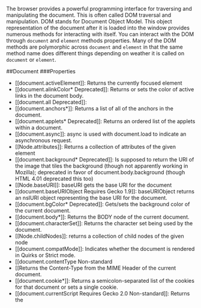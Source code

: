 The browser provides a powerful programming interface for traversing and manipulating the document. This is often called DOM traversal and manipulation. DOM stands for Document Object Model. This object representation of the document after it is loaded into the window provides numerous methods for interacting with itself. You can interact with the DOM through `document` and `element` methods properties. Many of the DOM methods are polymorphic across `document` and `element` in that the same method name does different things depending on weather it is called on `document` or `element`.


##Document
###Properties
* [[document.activeElement]]: Returns the currently focused element
* [[document.alinkColor* Deprecated]]: Returns or sets the color of active links in the document body.
* [[document.all Deprecated]]:  
* [[document.anchors*]]: Returns a list of all of the anchors in the document.
* [[document.applets* Deprecated]]: Returns an ordered list of the applets within a document.
* [[document.async]]: async is used with document.load to indicate an asynchronous request.
* [[Node.attributes]]: Returns a collection of attributes of the given element
* [[document.background* Deprecated]]: Is supposed to return the URI of the image that tiles the background (though not apparently working in Mozilla); deprecated in favor of document.body.background (though HTML 4.01 deprecated this too)
* [[Node.baseURI]]: baseURI gets the base URI for the document
* [[document.baseURIObject Requires Gecko 1.9]]: baseURIObject returns an nsIURI object representing the base URI for the document.
* [[document.bgColor* Deprecated]]: Gets/sets the background color of the current document.
* [[document.body*]]: Returns the BODY node of the current document.
* [[document.characterSet]]: Returns the character set being used by the document.
* [[Node.childNodes]]: returns a collection of child nodes of the given node
* [[document.compatMode]]: Indicates whether the document is rendered in Quirks or Strict mode.
* [[document.contentType Non-standard
* [[Returns the Content-Type from the MIME Header of the current document.
* [[document.cookie*]]: Returns a semicolon-separated list of the cookies for that document or sets a single cookie.
* [[document.currentScript Requires Gecko 2.0 Non-standard]]: Returns the <script> element that is currently executing.
* [[document.defaultView]]: Returns a reference to the window object.
* [[document.designMode]]: Gets/sets WYSYWIG editing capability of Midas. It can only be used for HTML documents.
* [[document.dir ]]: Gets/sets directionality (rtl/ltr) of the document
* [[document.doctype]]: Returns the Document Type Definition (DTD) of the current document.
* [[Name]]: Description
* [[document.documentElement]]: Returns the Element that is a direct child of document. For HTML documents, this is normally the HTML element.
* [[document.documentURI]]: Returns the document location.
* [[document.documentURIObject Requires Gecko 1.9]]: Returns the nsIURI object representing the URI of the document. This property only has special meaning in privileged JavaScript code (with UniversalXPConnect privileges).
* [[document.domain*]]: Returns the domain of the current document.
* [[document.embeds]]: Returns a list of the embedded OBJECTS within the current document.
* [[document.fgColor* Deprecated]]: Gets/sets the foreground color, or text color, of the current document.
* [[document.fileSize]]: Returns size of the document or <img> element.
* [[Node.firstChild]]: Returns the first node in the list of direct children of the document.
* [[document.forms*]]: Returns a list of the FORM elements within the current document.
* [[document.height Unimplemented]]: Gets/sets the height of the current document.
* [[document.images*]]: Returns a list of the images in the current document.
* [[document.implementation]]: Returns the DOM implementation associated with the current document.
* [[document.inputEncoding]]: Returns the encoding used when the document was parsed.
* [[Node.lastChild]]: Returns the last child of a node
* [[document.lastModified]]: Returns the date on which the document was last modified.
* [[document.lastStyleSheetSet Requires Gecko 1.9]]: Returns the name of the style sheet set that was last enabled. Has the value null until the style sheet is changed by setting the value of selectedStyleSheetSet.
* [[document.linkColor* Deprecated]]: Gets/sets the color of hyperlinks in the document.
* [[Name]]: Description
* [[document.links*]]: Returns a list of all the hyperlinks in the document.
* [[Node.localName]]: Returns the local part of the qualified name of this node (null for a document)
* [[document.location]]: Returns the URI of the current document.
* [[document.mozCurrentStateObject Non-standard Requires Gecko 2.0]]: Returns the history entry at the top of the history stack without popping it off the stack. This also lets you look at the state without waiting for the popstate event to fire.
* [[Node.namespaceURI]]: Returns the XML namespace of the current document.
* [[Node.nextSibling]]: Returns the node immediately following the specified one in its parent's childNodes list, or null if the specified node is the last node in that list (null for documents)
* [[Node.nodeName]]: Returns the node's name (#document for document)
* [[Node.nodeType]]: Returns a node type constant (9 for document)
* [[Node.nodeValue]]: Returns the node's value (null for document)
* [[Node.nodePrincipal Requires Gecko 1.9]]: Returns the nsIPrincipal object representing current security context of the document.
* [[Node.ownerDocument]]: Returns the top-level document object for this node (null if already is the document).
* [[Node.parentNode]]: Returns the parent of the specified node in the DOM tree (null for document)
* [[document.plugins]]: Returns a list of the available plugins.
* [[document.popupNode]]: Returns the node upon which a popup was invoked (XUL documents only).
* [[document.preferredStyleSheetSet]]: Returns the preferred style sheet set as specified by the page author.
* [[Node.prefix]]: Returns the namespace prefix of the specified node, or null if no prefix is specified
* [[Node.previousSibling]]: Returns the node immediately preceding the specified one in its parent's childNodes list, null if the specified node is the first in that list (null for document)
* [[document.readyState Requires Gecko 1.9.2]]: Returns loading status of the document
* [[document.referrer*]]: Returns the URI of the page that linked to this page.
* [[document.selectedStyleSheetSet Requires Gecko 1.9]]: Returns which style sheet set is currently in use.
* [[document.styleSheets]]: Returns a list of the stylesheet objects on the current document.
* [[document.styleSheetSets Requires Gecko 1.9]]: Returns a list of the style sheet sets available on the document.
* [[Node.textContent]]: Returns null (returns other values for other nodes).
* [[document.title*]]: Returns the title of the current document.
* [[document.tooltipNode]]: Returns the node which is the target of the current tooltip.
* [[document.URL*]]: Returns a string containing the URL of the current document.
* [[document.vlinkColor* Deprecated]]: Gets/sets the color of visited hyperlinks.
* [[document.width Unimplemented]]: Returns the width of the current document.
* [[document.xmlEncoding]]: Returns the encoding as determined by the XML declaration.
* [[document.xmlStandalone]]: Returns true if the XML declaration specifies the document is standalone (e.g., An external part of the DTD affects the document's content), else false.
* [[document.xmlVersion]]: Returns the version number as specified in the XML declaration or "1.0" if the declaration is absent.

###Methods
* [[document.addEventListener]]: Adds an event listener to the document.
* [[document.adoptNode]]: Adopt node from an external document
* [[Node.appendChild]]: Adds a node to the end of the list of children of a specified parent node.
* [[document.captureEvents]]
* [[document.clear* Deprecated]]: In majority of modern browsers, including recent versions of Firefox and Internet Explorer, this method does nothing.
* [[Node.cloneNode]]: Makes a copy of a node or document
* [[document.close*]]: Closes a document stream for writing.
* [[Node.compareDocumentPosition]]: Compares the position of the current node against another node in any other document.
* [[document.createAttribute]]: Creates a new attribute node and returns it.
* [[document.createAttributeNS]]: Creates a new attribute node in a given namespace and returns it.
* [[document.createCDATASection]]: Creates a new CDATA node and returns it.
* [[document.createComment]]: Creates a new comment node and returns it.
* [[document.createDocumentFragment]]: Creates a new document fragment.
* [[document.createElement]]: Creates a new element with the given tag name.
* [[document.createElementNS]]: Creates a new element with the given tag name and namespace URI.
* [[document.createEntityReference]]: Creates a new entity reference object and returns it.
* [[document.createEvent]]: Creates an event.
* [[document.createExpression]]: Compiles an XPathExpression which can then be used for (repeated) evaluations. 
* [[document.createNSResolver]]: Creates an XPathNSResolver.
* [[document.createProcessingInstruction]]: Creates a new processing instruction element and returns it.
* [[document.createRange]]: Creates a Range object.
* [[document.createTextNode]]: Creates a text node.
* [[document.createTreeWalker]]: Creates a TreeWalker object.
* [[document.elementFromPoint]]: Returns the element visible at the specified coordinates.
* [[document.enableStyleSheetsForSet]]: Enables the style sheets for the specified style sheet set.
* [[document.evaluate]]: Evaluates an XPath expression.
* [[document.execCommand*]]: Executes a Midas command.
* [[document.execCommandShowHelp]]
* [[document.getBoxObjectFor]]
* [[document.getElementById]]: Returns an object reference to the identified element.
* [[document.getElementsByClassName]]: Returns a list of elements with the given class name.
* [[document.getElementsByName*]]: Returns a list of elements with the given name.
* [[document.getElementsByTagName]]: Returns a list of elements with the given tag name.
* [[document.getElementsByTagNameNS]]: Returns a list of elements with the given tag name and namespace.  
* [[Node.getFeature]]: document.getSelection
* [[Node.getUserData]]: Returns any data previously set on the node via setUserData() by key
* [[Node.hasAttributes]]: Indicates whether the node possesses attributes
* [[Node.hasChildNodes]]: Returns a Boolean value indicating whether the current element has child nodes or not.
* [[document.hasFocus]]: Returns true if the focus is currently located anywhere inside the specified document.  
* [[document.importNode]]: Returns a clone of a node from an external document
* [[Node.insertBefore]]: Inserts the specified node before a reference node as a child of the current node.
* [[Node.isDefaultNamespace]]: Returns true if the namespace is the default namespace on the given node
* [[Node.isEqualNode]]: Indicates whether the node is equal to the given node
* [[Node.isSameNode]]: Indicates whether the node is the same as the given node
* [[Node.isSupported]]: Tests whether the DOM implementation implements a specific feature and that feature is supported by this node or document
* [[document.load]]: Load an XML document
* [[Node.lookupNamespaceURI]]: Returns the namespaceURI associated with a given prefix on the given node object  
* [[Node.lookupPrefix]]: Returns the prefix for a given namespaceURI on the given node if present
* [[Node.normalize]]: Normalizes the node or document
* [[document.normalizeDocument]]: Replaces entities, normalizes text nodes, etc.
* [[document.open*]]: Opens a document stream for writing.
* [[document.queryCommandEnabled*]]: Returns true if the Midas command can be executed on the current range.
* [[document.queryCommandIndeterm*]]: Returns true if the Midas command is in a indeterminate state on the current range.
* [[document.queryCommandState*]]: Returns true if the Midas command has been executed on the current range.
* [[document.queryCommandSupported]]
* [[document.queryCommandText]]: document.queryCommandValue*]]: Returns the current value of the current range for Midas command. As of Firefox 2.0.0.2, queryCommandValue will return an empty string when a command value has not been explicitly set.
* [[document.querySelector]]: Returns the first Element node within the document, in document order, that matches the specified selectors.
* [[document.querySelectorAll]]: Returns a list of all the Element nodes within the document that match the specified selectors.
* [[document.releaseCapture]]: Releases the current mouse capture if it's on an element in this document.
* [[document.releaseEvents]]
* [[Node.removeChild]]: Removes a child node from the DOM
* [[document.removeEventListener]]: Removes an event listener from the document
* [[Node.replaceChild]]: Replaces one child node of the specified node with another
* [[document.routeEvent]]:
* [[document.mozSetImageElement]]: Allows you to change the element being used as the background image for a specified element ID.
* [[Node.setUserData]]: Attaches arbitrary data to a node, along with a user-defined key and an optional handler to be triggered upon events such as cloning of the node upon which the data was attached
* [[document.write*]]: Writes text to a document.
* [[document.writeln* ]]: Write a line of text to a document.

##Element
###Properties
* [[attributes]]:  All attributes associated with an element.
* [[baseURI]]:  Base URI as a string
* [[baseURIObject New in Firefox 3]]:  The read-only nsIURI object representing the base URI for the element.
* [[childElementCount New in Firefox 3.5]]:  The number of child nodes that are elements.
* [[childNodes]]:  All child nodes of an element.
* [[children Requires Gecko 1.9]]:  A live nsIDOMNodeList of the current child elements.
* [[classList Requires Gecko 1.9.2]]:  Token list of class attribute
* [[className]]:  Gets/sets the class of the element.
* [[clientHeight]]:  The inner height of an element.
* [[clientLeft]]:  The width of the left border of an element.
* [[clientTop]]:  The width of the top border of an element.
* [[clientWidth]]:  The inner width of an element.
* [[contentEditable Requires Gecko 1.9]]:  Gets/sets whether or not the element is editable.
* [[dataset]]:  Allows access to read and write custom data attributes on the element.
* [[dir]]:  Gets/sets the directionality of the element.
* [[firstChild]]:  The first direct child node of an element, or null if this element has no child nodes.
* [[firstElementChild Requires Gecko 1.9]]:  The first direct child element of an element, or null if the element has no child elements.
* [[id]]:  Gets/sets the id of the element.
* [[innerHTML]]:  Gets/sets the markup and content of the element.
* [[isContentEditable Requires Gecko 2]]:  Indicates whether or not the content of the element can be edited. Read only.
* [[lang]]:  Gets/sets the language of an element's attributes, text, and element contents.
* [[lastChild]]:  The last direct child node of an element, or null if this element has no child nodes.
* [[lastElementChild Requires Gecko 1.9]]:  The last direct child element of an element, or null if the element has no child elements.
* [[localName]]:  The local part of the qualified name of an element. In Firefox 3.5 and earlier, the property upper-cases the local name for HTML elements (but not XHTML elements). In later versions, this does not happen, so the property is in lower case for both HTML and XHTML. Requires Gecko 1.9.2
* [[name]]:  Gets/sets the name attribute of an element.
* [[namespaceURI]]:  The namespace URI of this node, or null if it is no namespace. In Firefox 3.5 and earlier, HTML elements are in no namespace. In later versions, HTML elements are in the http://www.w3.org/1999/xhtml namespace in both HTML and XML trees. Requires Gecko 1.9.2
* [[nextSibling]]:  The node immediately following the given one in the tree, or null if there is no sibling node.
* [[nextElementSibling New in Firefox 3.5]]:  The element immediately following the given one in the tree, or null if there's no sibling node.
* [[nodeName]]:  The name of the node.
* [[nodePrincipal New in Firefox 3]]:  The node's principal.
* [[nodeType]]:  A number representing the type of the node. Is always equal to 1 for DOM elements.
* [[nodeValue]]:  The value of the node. Is always equal to null for DOM elements.
* [[offsetHeight]]:  The height of an element, relative to the layout.
* [[offsetLeft]]:  The distance from this element's left border to its offsetParent's left border.
* [[offsetParent]]:  The element from which all offset calculations are currently computed.
* [[offsetTop]]:  The distance from this element's top border to its offsetParent's top border.
* [[offsetWidth]]:  The width of an element, relative to the layout.
* [[ownerDocument]]:  The document that this node is in, or null if the node is not inside of one.
* [[parentNode]]:  The parent element of this node, or null if the node is not inside of a DOM Document.
* [[prefix]]:  The namespace prefix of the node, or null if no prefix is specified.
* [[previousSibling]]:  The node immediately preceding the given one in the tree, or null if there is no sibling node.
* [[previousElementSibling New in Firefox 3.5]]:  The element immediately preceding the given one in the tree, or null if there is no sibling element.
* [[schemaTypeInfo]]:  Returns TypeInfo regarding schema information for the element (also available on Attr).
* [[scrollHeight]]:  The scroll view height of an element.
* [[scrollLeft]]:  Gets/sets the left scroll offset of an element.
* [[scrollTop]]:  Gets/sets the top scroll offset of an element.
* [[scrollWidth]]:  The scroll view width of an element.
* [[spellcheck]]:  Controls spell-checking (present on all HTML elements)
* [[style]]:  An object representing the declarations of an element's style attributes.
* [[tabIndex]]:  Gets/sets the position of the element in the tabbing order.
* [[tagName]]:  The name of the tag for the given element.
* [[textContent]]:  Gets/sets the textual contents of an element and all its descendants.
* [[title]]:  A string that appears in a popup box when mouse is over the element.


###Methods
* [[addEventListener( type, listener, useCapture )]]: Bind an event callback to a specific event type on the element.
* [[appendChild( appendedNode )]]: Insert a node as the last child node of this element.
* [[blur()]]: Removes keyboard focus from the current element.
* [[click()]]: Simulates a click on the current element.
* [[cloneNode( deep )]]: Clone a node, and optionally, all of its contents.
* [[compareDocumentPosition ( otherNode )]]: dispatchEvent( event )]]: Dispatch an event to this node in the DOM.
* [[focus()]]: Gives keyboard focus to the current element.
* [[getAttribute( name )]]: Retrieve the value of the named attribute from the current node.
* [[getAttributeNS( namespace, name )]]: Retrieve the value of the attribute with the specified name and namespace, from the current node.
* [[getAttributeNode( name )]]: Retrieve the node representation of the named attribute from the current node.
* [[getAttributeNodeNS( namespace, name )]]: Retrieve the node representation of the attribute with the specified name and namespace, from the current node.
* [[getBoundingClientRect ( )]]: getClientRects ( )]]: Returns a collection of rectangles that indicate the bounding rectangles for each line of text in a client.
* [[getElementsByClassName ( )]]: getElementsByTagName( name )]]: Retrieve a set of all descendant elements, of a particular tag name, from the current element.
* [[getElementsByTagNameNS( namespace, name )]]: Retrieve a set of all descendant elements, of a particular tag name and namespace, from the current element.
* [[getFeature ( feature, version  )]]: getUserData ( key )]]: hasAttribute( name )]]: Check if the element has the specified attribute, or not.
* [[hasAttributeNS( namespace, name )]]: Check if the element has the specified attribute, in the specified namespace, or not.
* [[hasAttributes()]]: Check if the element has any attributes, or not.
* [[hasChildNodes()]]: Check if the element has any child nodes, or not.
* [[insertBefore( insertedNode, adjacentNode )]]: Inserts the first node before the second, child, Node in the DOM.
* [[isDefaultNamespace ( namespaceURI )]]: isEqualNode ( nodeArg )]]: isSameNode ( otherNode ) 
* [[isSupported ( feature, version )]]: lookupNamespaceURI ( prefix )]]: lookupPrefix ( namespaceURI )]]: mozMatchesSelector( selector )]]: Returns whether or not the element would be selected by the specified selector string.
* [[normalize()]]: Clean up all the text nodes under this element (merge adjacent, remove empty).
* [[querySelector( selectors[, nsresolver] ) New in Firefox 3.5
* [[querySelectorAll( selectors[, nsresolver] ) New in Firefox 3.5
* [[removeAttribute( name )]]: Remove the named attribute from the current node.
* [[removeAttributeNS( namespace, name )]]: Remove the attribute with the specified name and namespace, from the current node.
* [[Name & Description
* [[removeAttributeNode( attrNode )]]: Remove the node representation of the named attribute from the current node.
* [[removeChild( removedNode )]]: Removes a child node from the current element.
* [[removeEventListener( type, handler, useCapture )]]: Removes an event listener from the element.
* [[replaceChild( insertedNode, replacedNode )]]: Replaces one child node in the current element with another.
* [[scrollIntoView( alignWithTop )]]: Scrolls the page until the element gets into the view.
* [[setAttribute( name, value )]]: Set the value of the named attribute from the current node.
* [[setAttributeNS( namespace, name, value )]]: Set the value of the attribute with the specified name and namespace, from the current node.
* [[setAttributeNode( name, attrNode )]]: Set the node representation of the named attribute from the current node.
* [[setAttributeNodeNS( namespace, name, attrNode )]]: Set the node representation of the attribute with the specified name and namespace, from the current node.
* [[setCapture( retargetToElement )]]: Sets up mouse event capture, redirecting all mouse events to this element.
* [[setIdAttribute (name, isIdBoolean)]]: Sets the attribute to be treated as an ID type attribute.
* [[setIdAttributeNS ( namespaceURI, localName, isIdBoolean )]]: Sets the attribute to be treated as an ID type attribute.
* [[setIdAttributeNode ( idAttr, isIdBoolean )]]: Sets the attribute to be treated as an ID type attribute.
* [[setUserData ( key, data, handler )]]





getElementById
getElementsByClassName
getElementsByTagName

createElement
appendChild

element.innerHTML
element.style.left
element.setAttribute
element.getAttribute
element.addEventListener
window.content
window.onload
window.dump
window.scrollTo

firstChild
lastChild
previousSibling
nextSibling
childNodes

